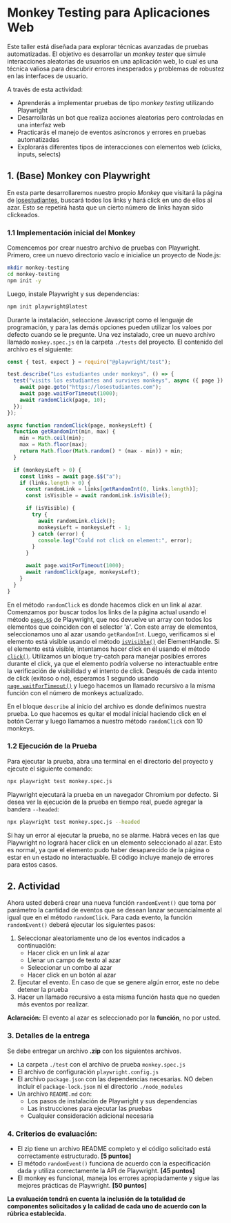 # Monkey Testing para Aplicaciones Web

Este taller está diseñada para explorar técnicas avanzadas de pruebas automatizadas. El objetivo es desarrollar un _monkey tester_ que simule interacciones aleatorias de usuarios en una aplicación web, lo cual es una técnica valiosa para descubrir errores inesperados y problemas de robustez en las interfaces de usuario.

A través de esta actividad:

- Aprenderás a implementar pruebas de tipo _monkey testing_ utilizando Playwright
- Desarrollarás un bot que realiza acciones aleatorias pero controladas en una interfaz web
- Practicarás el manejo de eventos asíncronos y errores en pruebas automatizadas
- Explorarás diferentes tipos de interacciones con elementos web (clicks, inputs, selects)

## 1. (Base) Monkey con Playwright

En esta parte desarrollaremos nuestro propio _Monkey_ que visitará la página de [losestudiantes](https://losestudiantes.co), buscará todos los links y hará click en uno de ellos al azar. Esto se repetirá hasta que un cierto número de links hayan sido clickeados.

### 1.1 Implementación inicial del Monkey

Comencemos por crear nuestro archivo de pruebas con Playwright. Primero, cree un nuevo directorio vacío e inicialice un proyecto de Node.js:

```bash
mkdir monkey-testing
cd monkey-testing
npm init -y
```

Luego, instale Playwright y sus dependencias:

```bash
npm init playwright@latest
```

Durante la instalación, seleccione Javascript como el lenguaje de programación, y para las demás opciones pueden utilizar los valoes por defecto cuando se le pregunte. Una vez instalado, cree un nuevo archivo llamado `monkey.spec.js` en la carpeta `./tests` del proyecto. El contenido del archivo es el siguiente:

```javascript
const { test, expect } = require("@playwright/test");

test.describe("Los estudiantes under monkeys", () => {
  test("visits los estudiantes and survives monkeys", async ({ page }) => {
    await page.goto("https://losestudiantes.com");
    await page.waitForTimeout(1000);
    await randomClick(page, 10);
  });
});

async function randomClick(page, monkeysLeft) {
  function getRandomInt(min, max) {
    min = Math.ceil(min);
    max = Math.floor(max);
    return Math.floor(Math.random() * (max - min)) + min;
  }

  if (monkeysLeft > 0) {
    const links = await page.$$("a");
    if (links.length > 0) {
      const randomLink = links[getRandomInt(0, links.length)];
      const isVisible = await randomLink.isVisible();

      if (isVisible) {
        try {
          await randomLink.click();
          monkeysLeft = monkeysLeft - 1;
        } catch (error) {
          console.log("Could not click on element:", error);
        }
      }

      await page.waitForTimeout(1000);
      await randomClick(page, monkeysLeft);
    }
  }
}
```

En el método `randomClick` es donde hacemos click en un link al azar. Comenzamos por buscar todos los links de la página actual usando el método [`page.$$`](https://playwright.dev/docs/api/class-page#page-locator) de Playwright, que nos devuelve un array con todos los elementos que coinciden con el selector 'a'. Con este array de elementos, seleccionamos uno al azar usando `getRandomInt`. Luego, verificamos si el elemento está visible usando el método [`isVisible()`](https://playwright.dev/docs/api/class-locator#locator-is-visible) del ElementHandle. Si el elemento está visible, intentamos hacer click en él usando el método [`click()`](https://playwright.dev/docs/api/class-locator#locator-click). Utilizamos un bloque try-catch para manejar posibles errores durante el click, ya que el elemento podría volverse no interactuable entre la verificación de visibilidad y el intento de click. Después de cada intento de click (exitoso o no), esperamos 1 segundo usando [`page.waitForTimeout()`](https://playwright.dev/docs/api/class-page#page-wait-for-timeout) y luego hacemos un llamado recursivo a la misma función con el número de monkeys actualizado.

En el bloque `describe` al inicio del archivo es donde definimos nuestra prueba. Lo que hacemos es quitar el modal inicial haciendo click en el botón Cerrar y luego llamamos a nuestro método `randomClick` con 10 monkeys.

### 1.2 Ejecución de la Prueba

Para ejecutar la prueba, abra una terminal en el directorio del proyecto y ejecute el siguiente comando:

```bash
npx playwright test monkey.spec.js
```

Playwright ejecutará la prueba en un navegador Chromium por defecto. Si desea ver la ejecución de la prueba en tiempo real, puede agregar la bandera `--headed`:

```bash
npx playwright test monkey.spec.js --headed
```

Si hay un error al ejecutar la prueba, no se alarme. Habrá veces en las que Playwright no logrará hacer click en un elemento seleccionado al azar. Esto es normal, ya que el elemento pudo haber desaparecido de la página o estar en un estado no interactuable. El código incluye manejo de errores para estos casos.

## 2. Actividad

Ahora usted deberá crear una nueva función `randomEvent()` que toma por parámetro la cantidad de eventos que se desean lanzar secuencialmente al igual que en el método `randomClick`. Para cada evento, la función `randomEvent()` deberá ejecutar los siguientes pasos:

1. Seleccionar aleatoriamente uno de los eventos indicados a continuación:
   - Hacer click en un link al azar
   - Llenar un campo de texto al azar
   - Seleccionar un combo al azar
   - Hacer click en un botón al azar
2. Ejecutar el evento. En caso de que se genere algún error, este no debe detener la prueba
3. Hacer un llamado recursivo a esta misma función hasta que no queden más eventos por realizar.

**Aclaración:** El evento al azar es seleccionado por la **función**, no por usted.

### 3. Detalles de la entrega

Se debe entregar un archivo **.zip** con los siguientes archivos.

- La carpeta `./test` con el archivo de prueba `monkey.spec.js`
- El archivo de configuración `playwright.config.js`
- El archivo `package.json` con las dependencias necesarias. NO deben incluir el `package-lock.json` ni el directorio `./node_modules`
- Un archivo `README.md` con:
  - Los pasos de instalación de Playwright y sus dependencias
  - Las instrucciones para ejecutar las pruebas
  - Cualquier consideración adicional necesaria

### 4. Criterios de evaluación:

- El zip tiene un archivo README completo y el código solicitado está correctamente estructurado. **[5 puntos]**
- El método `randomEvent()` funciona de acuerdo con la especificación dada y utiliza correctamente la API de Playwright. **[45 puntos]**
- El monkey es funcional, maneja los errores apropiadamente y sigue las mejores prácticas de Playwright. **[50 puntos]**

**La evaluación tendrá en cuenta la inclusión de la totalidad de componentes solicitados y la calidad de cada uno de acuerdo con la rúbrica establecida.**
